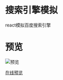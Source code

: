 # 搜索引擎模拟
react模拟百度搜索引擎

# 预览

![预览](https://raw.githubusercontent.com/kingDuiDui/search-baidu/master/search.png)

[在线预览](https://kingduidui.github.io/search-baidu/)